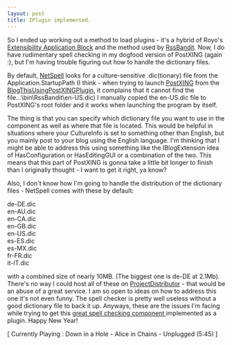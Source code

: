 ```yaml
---
layout: post
title: IPlugin implemented.
---
```

<p>So I ended up working out a method to load plugins - it's a hybrid of Royo's 
<a href="http://weblogs.asp.net/rosherove/archive/2003/11/24/39484.aspx">Extensibility 
Application Block</a> and the method used by <a href="http://rssbandit.org">RssBandit</a>. Now, I do have rudimentary spell 
checking in my dogfood version of PostXING (again :), but I'm having trouble 
figuring out how to handle the dictionary files.</p>
<p>By default, <a href="http://www.loresoft.com/Applications/NetSpell/default.aspx">NetSpell</a> looks 
for a culture-sensitive .dic(tionary) file from the Application.StartupPath (I 
think - when trying to launch <a href="http://PostXING.url123.com/main">PostXING</a> from the <a href="http://PostXING.url123.com/plugin1.0.4365.1">BlogThisUsingPostXINGPlugin</a>, 
it complains that it cannot find the file...\bin\RssBandit\en-US.dic) I manually 
copied the en-US.dic file to PostXING's root folder and it works when launching 
the program by itself. </p>
<p>The thing is that you can specify which dictionary file you want to use in 
the component as well as where that file is located. This would be helpful in 
situations where your CultureInfo is set to something other than English, but 
you mainly post to your blog using the English language. I'm thinking that I 
might be able to address this using something like the IBlogExtension idea of 
HasConfiguration or HasEditingGUI or a combination of the two. This means that 
this part of PostXING is gonna take a little bit longer to finish than I 
originally thought - I want to get it right, ya know?</p>
<p>Also, I don't know how I'm going to handle the distribution of the dictionary 
files - NetSpell comes with these by default:</p>
<p>de-DE.dic<br />en-AU.dic<br />en-CA.dic<br />en-GB.dic<br />en-US.dic<br />es-ES.dic<br />es-MX.dic<br />fr-FR.dic<br />it-IT.dic</p>
<p>with a combined size of nearly 10MB. (The biggest one is de-DE at 2.1Mb). 
There's no way I could host all of these on <a href="http://projectdistributor.net">ProjectDistributor</a> - that would be 
an abuse of a great service. I am so open to ideas on how to address this one 
it's not even funny. The spell checker is pretty well useless without a good 
dictionary file to back it up. Anyways, these are the issues I'm facing while 
trying to get this <a href="http://www.loresoft.com/Applications/NetSpell/default.aspx">great spell 
checking component </a>implemented as a plugin. Happy New Year!</p>
<p class="media">[ Currently Playing : Down in a Hole - Alice in Chains - 
Unplugged (5:45) ]</p>